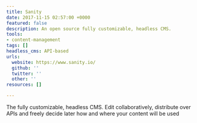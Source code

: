 ```yaml
---
title: Sanity
date: 2017-11-15 02:57:00 +0000
featured: false
description: An open source fully customizable, headless CMS.
tools:
- content-management
tags: []
headless_cms: API-based
urls:
  website: https://www.sanity.io/
  github: ''
  twitter: ''
  other: ''
resources: []

---
```

The fully customizable, headless CMS. Edit collaboratively, distribute over APIs and freely decide later how and where your content will be used
